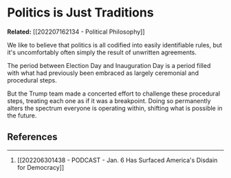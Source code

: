 # Politics is Just Traditions
**Related:** [[202207162134 - Political Philosophy]]

We like to believe that politics is all codified into easily identifiable rules, but it's uncomfortably often simply the result of unwritten agreements.

The period between Election Day and Inauguration Day is a period filled with what had previously been embraced as largely ceremonial and procedural steps. 

But the Trump team made a concerted effort to challenge these procedural steps, treating each one as if it was a breakpoint. Doing so permanently alters the spectrum everyone is operating within, shifting what is possible in the future.

## References
---
1. [[202206301438 - PODCAST - Jan. 6 Has Surfaced America's Disdain for Democracy]]